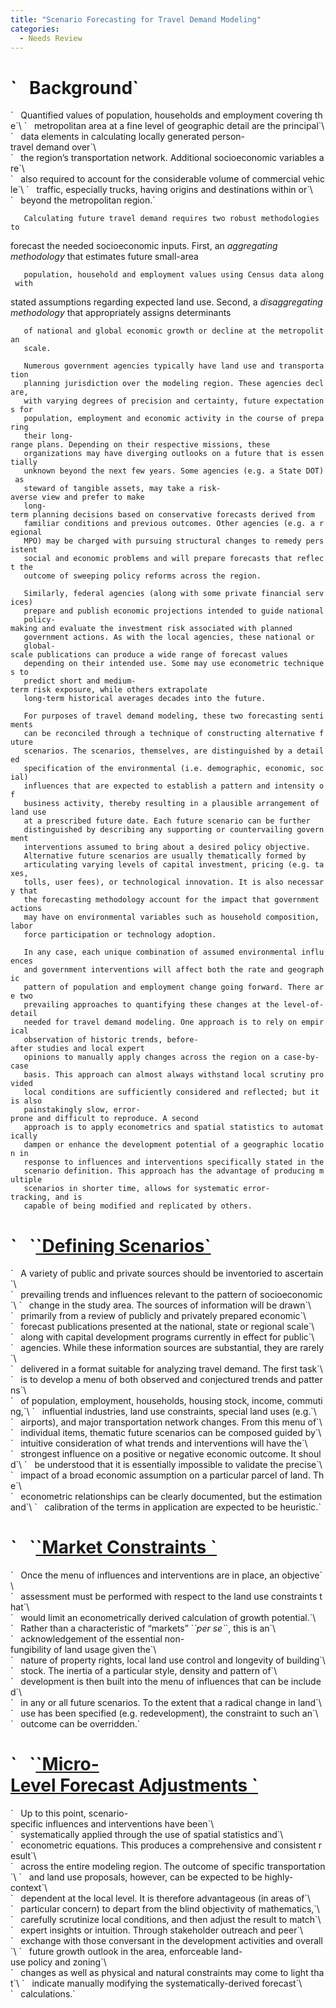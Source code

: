 ```yaml
---
title: "Scenario Forecasting for Travel Demand Modeling"
categories:
  - Needs Review
---
```


<h1>
`   Background`

</h1>
`   Quantified values of population, households and employment covering the`\
`   metropolitan area at a fine level of geographic detail are the principal`\
`   data elements in calculating locally generated person-travel demand over`\
`   the region’s transportation network. Additional socioeconomic variables are`\
`   also required to account for the considerable volume of commercial vehicle`\
`   traffic, especially trucks, having origins and destinations within or`\
`   beyond the metropolitan region.`

`   Calculating future travel demand requires two robust methodologies to`

forecast the needed socioeconomic inputs. First, an <em>aggregating methodology</em> that estimates future small-area

`   population, household and employment values using Census data along with`

stated assumptions regarding expected land use. Second, a <em>disaggregating methodology</em> that appropriately assigns determinants

`   of national and global economic growth or decline at the metropolitan`\
`   scale.`

`   Numerous government agencies typically have land use and transportation`\
`   planning jurisdiction over the modeling region. These agencies declare,`\
`   with varying degrees of precision and certainty, future expectations for`\
`   population, employment and economic activity in the course of preparing`\
`   their long-range plans. Depending on their respective missions, these`\
`   organizations may have diverging outlooks on a future that is essentially`\
`   unknown beyond the next few years. Some agencies (e.g. a State DOT) as`\
`   steward of tangible assets, may take a risk-averse view and prefer to make`\
`   long-term planning decisions based on conservative forecasts derived from`\
`   familiar conditions and previous outcomes. Other agencies (e.g. a regional`\
`   MPO) may be charged with pursuing structural changes to remedy persistent`\
`   social and economic problems and will prepare forecasts that reflect the`\
`   outcome of sweeping policy reforms across the region.`

`   Similarly, federal agencies (along with some private financial services)`\
`   prepare and publish economic projections intended to guide national`\
`   policy-making and evaluate the investment risk associated with planned`\
`   government actions. As with the local agencies, these national or`\
`   global-scale publications can produce a wide range of forecast values`\
`   depending on their intended use. Some may use econometric techniques to`\
`   predict short and medium-term risk exposure, while others extrapolate`\
`   long-term historical averages decades into the future.`

`   For purposes of travel demand modeling, these two forecasting sentiments`\
`   can be reconciled through a technique of constructing alternative future`\
`   scenarios. The scenarios, themselves, are distinguished by a detailed`\
`   specification of the environmental (i.e. demographic, economic, social)`\
`   influences that are expected to establish a pattern and intensity of`\
`   business activity, thereby resulting in a plausible arrangement of land use`\
`   at a prescribed future date. Each future scenario can be further`\
`   distinguished by describing any supporting or countervailing government`\
`   interventions assumed to bring about a desired policy objective.`\
`   Alternative future scenarios are usually thematically formed by`\
`   articulating varying levels of capital investment, pricing (e.g. taxes,`\
`   tolls, user fees), or technological innovation. It is also necessary that`\
`   the forecasting methodology account for the impact that government actions`\
`   may have on environmental variables such as household composition, labor`\
`   force participation or technology adoption.`

`   In any case, each unique combination of assumed environmental influences`\
`   and government interventions will affect both the rate and geographic`\
`   pattern of population and employment change going forward. There are two`\
`   prevailing approaches to quantifying these changes at the level-of-detail`\
`   needed for travel demand modeling. One approach is to rely on empirical`\
`   observation of historic trends, before-after studies and local expert`\
`   opinions to manually apply changes across the region on a case-by-case`\
`   basis. This approach can almost always withstand local scrutiny provided`\
`   local conditions are sufficiently considered and reflected; but it is also`\
`   painstakingly slow, error-prone and difficult to reproduce. A second`\
`   approach is to apply econometrics and spatial statistics to automatically`\
`   dampen or enhance the development potential of a geographic location in`\
`   response to influences and interventions specifically stated in the`\
`   scenario definition. This approach has the advantage of producing multiple`\
`   scenarios in shorter time, allows for systematic error-tracking, and is`\
`   capable of being modified and replicated by others.`

<h1>
`   `<u>`Defining Scenarios`</u>

</h1>
`   A variety of public and private sources should be inventoried to ascertain`\
`   prevailing trends and influences relevant to the pattern of socioeconomic`\
`   change in the study area. The sources of information will be drawn`\
`   primarily from a review of publicly and privately prepared economic`\
`   forecast publications presented at the national, state or regional scale`\
`   along with capital development programs currently in effect for public`\
`   agencies. While these information sources are substantial, they are rarely`\
`   delivered in a format suitable for analyzing travel demand. The first task`\
`   is to develop a menu of both observed and conjectured trends and patterns`\
`   of population, employment, households, housing stock, income, commuting,`\
`   influential industries, land use constraints, special land uses (e.g.`\
`   airports), and major transportation network changes. From this menu of`\
`   individual items, thematic future scenarios can be composed guided by`\
`   intuitive consideration of what trends and interventions will have the`\
`   strongest influence on a positive or negative economic outcome. It should`\
`   be understood that it is essentially impossible to validate the precise`\
`   impact of a broad economic assumption on a particular parcel of land. The`\
`   econometric relationships can be clearly documented, but the estimation and`\
`   calibration of the terms in application are expected to be heuristic.`

<h1>
`   `<u>`Market Constraints `</u>

</h1>
`   Once the menu of influences and interventions are in place, an objective`\
`   assessment must be performed with respect to the land use constraints that`\
`   would limit an econometrically derived calculation of growth potential.`\
`   Rather than a characteristic of “markets” `<em>`per se`</em>`, this is an`\
`   acknowledgement of the essential non-fungibility of land usage given the`\
`   nature of property rights, local land use control and longevity of building`\
`   stock. The inertia of a particular style, density and pattern of`\
`   development is then built into the menu of influences that can be included`\
`   in any or all future scenarios. To the extent that a radical change in land`\
`   use has been specified (e.g. redevelopment), the constraint to such an`\
`   outcome can be overridden.`

<h1>
`   `<u>`Micro-Level Forecast Adjustments `</u>

</h1>
`   Up to this point, scenario-specific influences and interventions have been`\
`   systematically applied through the use of spatial statistics and`\
`   econometric equations. This produces a comprehensive and consistent result`\
`   across the entire modeling region. The outcome of specific transportation`\
`   and land use proposals, however, can be expected to be highly-context`\
`   dependent at the local level. It is therefore advantageous (in areas of`\
`   particular concern) to depart from the blind objectivity of mathematics,`\
`   carefully scrutinize local conditions, and then adjust the result to match`\
`   expert insights or intuition. Through stakeholder outreach and peer`\
`   exchange with those conversant in the development activities and overall`\
`   future growth outlook in the area, enforceable land-use policy and zoning`\
`   changes as well as physical and natural constraints may come to light that`\
`   indicate manually modifying the systematically-derived forecast`\
`   calculations.`

